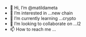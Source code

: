 - 👋 Hi, I’m @matildameta
- 👀 I’m interested in ...new chain
- 🌱 I’m currently learning ...crypto 
- 💞️ I’m looking to collaborate on ...l2
- 📫 How to reach me ...

<!---
matildameta/matildameta is a ✨ special ✨ repository because its `README.md` (this file) appears on your GitHub profile.
You can click the Preview link to take a look at your changes.
--->
